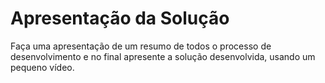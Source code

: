 # Apresentação da Solução

Faça uma apresentação de um resumo de todos o processo de desenvolvimento e no final apresente a solução desenvolvida, usando um pequeno vídeo.

